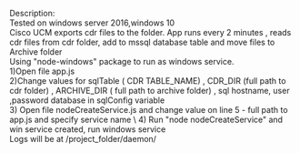 Description: \
Tested on windows server 2016,windows 10 \
Cisco UCM  exports cdr files to the folder. App runs every 2 minutes , reads cdr files from cdr folder, add to mssql database table and move files to Archive folder \
Using  "node-windows" package to run as windows service. \
1)Open file app.js \
2)Change values for sqlTable ( CDR TABLE_NAME) , CDR_DIR (full path to cdr folder) , ARCHIVE_DIR ( full path to archive folder) , sql hostname, user ,password database in sqlConfig variable \
3) Open file nodeCreateService.js and change value on line 5 - full path to app.js and specify service name \ 
4) Run "node nodeCreateService" and win service created, run windows service \
Logs will be at /project_folder/daemon/